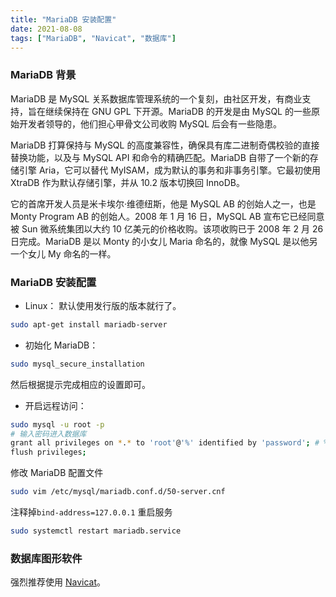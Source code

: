 ```yaml
---
title: "MariaDB 安装配置"
date: 2021-08-08
tags: ["MariaDB", "Navicat", "数据库"]
---
```


### MariaDB 背景

MariaDB 是 MySQL 关系数据库管理系统的一个复刻，由社区开发，有商业支持，旨在继续保持在 GNU GPL 下开源。MariaDB 的开发是由 MySQL 的一些原始开发者领导的，他们担心甲骨文公司收购 MySQL 后会有一些隐患。

MariaDB 打算保持与 MySQL 的高度兼容性，确保具有库二进制奇偶校验的直接替换功能，以及与 MySQL API 和命令的精确匹配。MariaDB 自带了一个新的存储引擎 Aria，它可以替代 MyISAM，成为默认的事务和非事务引擎。它最初使用 XtraDB 作为默认存储引擎，并从 10.2 版本切换回 InnoDB。

它的首席开发人员是米卡埃尔·维德纽斯，他是 MySQL AB 的创始人之一，也是 Monty Program AB 的创始人。2008 年 1 月 16 日，MySQL AB 宣布它已经同意被 Sun 微系统集团以大约 10 亿美元的价格收购。该项收购已于 2008 年 2 月 26 日完成。MariaDB 是以 Monty 的小女儿 Maria 命名的，就像 MySQL 是以他另一个女儿 My 命名的一样。

### MariaDB 安装配置

- Linux：
  默认使用发行版的版本就行了。

```bash
sudo apt-get install mariadb-server
```

- 初始化 MariaDB：

```bash
sudo mysql_secure_installation
```

然后根据提示完成相应的设置即可。

- 开启远程访问：

```bash
sudo mysql -u root -p
# 输入密码进入数据库
grant all privileges on *.* to 'root'@'%' identified by 'password'; # % 为允许所有ip访问 password 替换成设置的密码
flush privileges;
```

修改 MariaDB 配置文件

```bash
sudo vim /etc/mysql/mariadb.conf.d/50-server.cnf
```

注释掉`bind-address=127.0.0.1`
重启服务

```bash
sudo systemctl restart mariadb.service
```

### 数据库图形软件

强烈推荐使用 [Navicat](https://www.navicat.com.cn/)。

